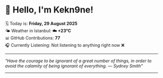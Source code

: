 # 👋 Hello, I'm Kekn9ne!

🗓️ Today is: **Friday, 29 August 2025**  
🌤️ Weather in Istanbul: **☁️   +23°C**  
📊 GitHub Contributions: **77**  
🎧 Currently Listening: Not listening to anything right now ❌

---

_"Have the courage to be ignorant of a great number of things, in order to avoid the calamity of being ignorant of everything. — *Sydney Smith*"_

---
